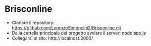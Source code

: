 # Brisconline
- Clonare il repository: https://github.com/LorenzoSimoncini2/Brisconline.git
- Dalla cartella principale del progetto avviare il server: node app.js
- Collegarsi al sito: http://localhost:3000/
